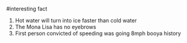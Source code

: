 #interesting fact
1. Hot water will turn into ice faster than cold water
2. The Mona Lisa has no eyebrows
3. First person convicted of speeding was going 8mph
booya
history
